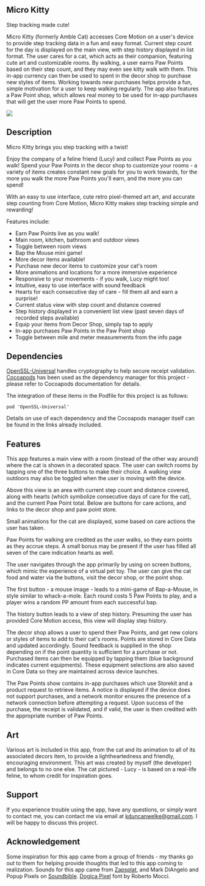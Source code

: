 ## Micro Kitty
Step tracking made cute!

Micro Kitty (formerly Amble Cat) accesses Core Motion on a user's device to provide step tracking data in a fun and easy format. Current step count for the day is displayed on the main view, with step history displayed in list format. The user cares for a cat, which acts as their companion, featuring cute art and customizable rooms. By walking, a user earns Paw Points based on their step count, and they may even see kitty walk with them. This in-app currency can then be used to spent in the decor shop to purchase new styles of items. Working towards new purchases helps provide a fun, simple motivation for a user to keep walking regularly. The app also features a Paw Point shop, which allows real money to be used for in-app purchases that will get the user more Paw Points to spend. 

<img src="https://kduncanwelkecom.ipage.com/Micro%20Kitty%20Preview.png">

## Description
Micro Kitty brings you step tracking with a twist!

Enjoy the company of a feline friend (Lucy) and collect Paw Points as you walk! Spend your Paw Points in the decor shop to customize your rooms - a variety of items creates constant new goals for you to work towards, for the more you walk the more Paw Points you'll earn, and the more you can spend!

With an easy to use interface, cute retro pixel-themed art art, and accurate step counting from Core Motion, Micro Kitty makes step tracking simple and rewarding!

Features include:

* Earn Paw Points live as you walk!
* Main room, kitchen, bathroom and outdoor views
* Toggle between room views
* Bap the Mouse mini game!
* More decor items available!
* Purchase new decor items to customize your cat's room
* More animations and locations for a more immersive experience
* Responsive to your movements - if you walk, Lucy might too!
* Intuitive, easy to use interface with sound feedback
* Hearts for each consecutive day of care - fill them all and earn a surprise!
* Current status view with step count and distance covered
* Step history displayed in a convenient list view (past seven days of recorded steps available)
* Equip your items from Decor Shop, simply tap to apply
* In-app purchases Paw Points in the Paw Point shop
* Toggle between mile and meter measurements from the info page

## Dependencies
[OpenSSL-Universal](https://cocoapods.org/pods/OpenSSL-Universal) handles cryptography to help secure receipt validation. [Cocoapods](https://github.com/CocoaPods/CocoaPods) has been used as the dependency manager for this project - please refer to Cocoapods documentation for details.

The integration of these items in the Podfile for this project is as follows:
```
pod 'OpenSSL-Universal'
```

Details on use of each dependency and the Cocoapods manager itself can be found in the links already included.

## Features
This app features a main view with a room (instead of the other way around) where the cat is shown in a decorated space. The user can switch rooms by tapping one of the three buttons to make their choice. A walking view outdoors may also be toggled when the user is moving with the device.

Above this view is an area with current step count and distance covered, along with hearts (which symbolize consecutive days of care for the cat), and the current Paw Point total. Below are buttons for care actions, and links to the decor shop and paw point store.

Small animations for the cat are displayed, some based on care actions the user has taken. 

Paw Points for walking are credited as the user walks, so they earn points as they accrue steps. A small bonus may be present if the user has filled all seven of the care indication hearts as well.

The user navigates through the app primarily by using on screen buttons, which mimic the experience of a virtual pet toy. The user can give the cat food and water via the buttons, visit the decor shop, or the point shop.

The first button - a mouse image - leads to a mini-game of Bap-a-Mouse, in style similar to whack-a-mole. Each round costs 5 Paw Points to play, and a player wins a random PP amount from each successful bap.

The history button leads to a view of step history. Presuming the user has provided Core Motion access, this view will display step history.

The decor shop allows a user to spend their Paw Points, and get new colors or styles of items to add to their cat's rooms. Points are stored in Core Data and updated accordingly. Sound feedback is supplied in the shop depending on if the point quantity is sufficient for a purchase or not. Purchased items can then be equipped by tapping them (blue background indicates current equipments). These equipment selections are also saved in Core Data so they are maintained across device launches.

The Paw Points show contains in-app purchases which use Storekit and a product request to retrieve items. A notice is displayed if the device does not support purchases, and a network monitor ensures the presence of a network connection before attempting a request. Upon success of the purchase, the receipt is validated, and if valid, the user is then credited with the appropriate number of Paw Points.

## Art
Various art is included in this app, from the cat and its animation to all of its associated decors item, to provide a lightheartedness and friendly, encouraging environment. This art was created by myself (the developer) and belongs to no one else. The cat pictured - Lucy - is based on a real-life feline, to whom credit for inspiration goes.

## Support
If you experience trouble using the app, have any questions, or simply want to contact me, you can contact me via email at kduncanwelke@gmail.com. I will be happy to discuss this project.

## Acknowledgement
Some inspiration for this app came from a group of friends - my thanks go out to them for helping provide thoughts that led to this app coming to realization. Sounds for this app came from [Zapsplat](http://zapsplat.com), and Mark DiAngelo and Popup Pixels on [Soundbible](http://soundbible.com). [Dogica Pixel](https://www.dafont.com/dogica.font) font by Roberto Mocci.
